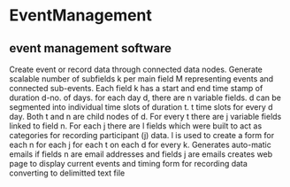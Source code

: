 # EventManagement
event management software
------------------------------------------------
Create event or record data through connected data nodes.
Generate scalable number of subfields k per main field M representing events and connected sub-events. Each field k has a start and end time stamp of duration d-no. of days. for each day d, there are n variable fields. d can be segmented into individual time slots of duration t. t time slots for every d day. Both t and n are child nodes of d. For every t there are j variable fields linked to field n. For each j there are l fields which were built to act as categories for recording participant (j) data. l is used to create a form for each n for each j for each t on each d for every k.
Generates auto-matic emails if fields n are email addresses and fields j are emails
creates web page to display current events and timing
form for recording data converting to delimitted text file
